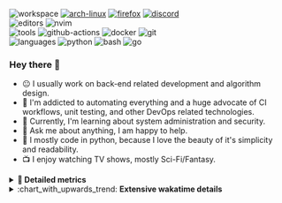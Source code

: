 ![workspace](https://img.shields.io/static/v1?label=&message=workspace:&color=555&style=flat-square)
[![arch-linux](https://img.shields.io/static/v1?logo=arch-linux&label=&message=Arch%20Linux&color=111&logoColor=AAA&style=flat-square)](https://archlinux.org)
[![firefox](https://img.shields.io/static/v1?logo=firefox-browser&label=&message=Firefox&color=111&logoColor=AAA&style=flat-square)](https://mozilla.org/en-US/firefox/)
[![discord](https://img.shields.io/static/v1?logo=discord&label=&message=Discord&color=111&logoColor=AAA&style=flat-square)](https://discord.gg/B8rf3xxgbJ)
<br>
![editors](https://img.shields.io/static/v1?label=&message=editors:&color=555&style=flat-square)
![nvim](https://img.shields.io/static/v1?logo=neovim&label=&message=NeoVim&color=111&logoColor=AAA&style=flat-square)
<br>
![tools](https://img.shields.io/static/v1?label=&message=tools:&color=555&style=flat-square)
![github-actions](https://img.shields.io/static/v1?logo=github-actions&label=&message=github%20actions&color=111&logoColor=AAA&style=flat-square)
![docker](https://img.shields.io/static/v1?logo=docker&label=&message=docker&color=111&logoColor=AAA&style=flat-square)
![git](https://img.shields.io/static/v1?logo=git&label=&message=git&color=111&logoColor=AAA&style=flat-square)
<br>
![languages](https://img.shields.io/static/v1?label=&message=languages:&color=555&style=flat-square)
![python](https://img.shields.io/static/v1?logo=python&label=&message=python&color=111&logoColor=AAA&style=flat-square&link=)
![bash](https://img.shields.io/static/v1?logo=gnu-bash&label=&message=bash&color=111&logoColor=AAA&style=flat-square)
![go](https://img.shields.io/static/v1?logo=rust&label=&message=rust&color=111&logoColor=AAA&style=flat-square)

<!-- Load profile visitor count, but don't display it, keep it as a private stat, no need to show off (888)-->
[](https://visitor-badge.glitch.me/badge?page_id=ItsDrike.ItsDrike)

### Hey there 👋

- :neutral_face: I usually work on back-end related development and algorithm design.
- :man: I'm addicted to automating everything and a huge advocate of CI workflows, unit testing, and other DevOps related technologies.
- :seedling: Currently, I'm learning about system administration and security.
- :speech_balloon: Ask me about anything, I am happy to help.
- :snake: I mostly code in python, because I love the beauty of it's simplicity and readability.
- :tv: I enjoy watching TV shows, mostly Sci-Fi/Fantasy.

<details>
 <summary> <b>📌 Detailed metrics</b></summary>
 
 <table>
  <tr>
    <th>🙋 Profile Details</th>
    <th>🧮 Repositories traffic</th>
  </tr>
  <tr>
   <td>
     <img alt="" width="400" src="https://github.com/ItsDrike/ItsDrike/blob/master/metrics/profile.svg">
   </td>
   <td>
     <img alt="" width="400" src="https://github.com/ItsDrike/ItsDrike/blob/master/metrics/repositories.svg">
   </td>
  </tr>
  <tr>
    <th>📅 Isometric commit calendar</th>
    <th>🈷️ Most used languages</th>
  </tr>
  <tr>
    <td align="center">
      <img alt="" width="400" src="https://github.com/ItsDrike/ItsDrike/blob/master/metrics/isocalendar.svg">
    </td>
    <td>
      <img alt="" width="400" src="https://github.com/ItsDrike/ItsDrike/blob/master/metrics/languages.svg">
    </td>
  </tr>
  <tr>
   <th>♐ Code snippet of the day</th>
   <th>🌟 Recently starred repositories</th>
  </tr>
  <tr>
   <td align="center">
    <img alt="" width="400" src="https://github.com/ItsDrike/ItsDrike/blob/master/metrics/code_snippet.svg">
   </td>
   <td align="center">
    <img alt="" width="400" src="https://github.com/ItsDrike/ItsDrike/blob/master/metrics/starred_repos.svg">
   </td>
  </tr>
  <tr>
    <th>💡 Coding habits</th>
    <th>⏰ WakaTime plugin</th>
  </tr>
  <tr>
   <td align="center">
    <img alt="" width="400" src="https://github.com/ItsDrike/ItsDrike/blob/master/metrics/habits.svg">
   </td>
   <td align="center">
     <img alt="" width="400" src="https://github.com/ItsDrike/ItsDrike/blob/master/metrics/wakatime.svg">
   </td>
  </tr>
 </table>
</details>

<details>
 <summary>:chart_with_upwards_trend: <b>Extensive wakatime details</b></summary>
 
<!--START_SECTION:waka-->
![Code Time](http://img.shields.io/badge/Code%20Time-3%2C083%20hrs%2055%20mins-blue)

**I'm a Night 🦉** 

```text
🌞 Morning      216 commits       ███░░░░░░░░░░░░░░░░░░░░░░   14.57 % 
🌆 Daytime      491 commits       ████████░░░░░░░░░░░░░░░░░   33.11 % 
🌃 Evening      492 commits       ████████░░░░░░░░░░░░░░░░░   33.18 % 
🌙 Night        284 commits       ████░░░░░░░░░░░░░░░░░░░░░   19.15 % 

```
📅 **I'm Most Productive on Sunday** 

```text
Monday         161 commits       ██░░░░░░░░░░░░░░░░░░░░░░░   10.86 % 
Tuesday        139 commits       ██░░░░░░░░░░░░░░░░░░░░░░░   09.37 % 
Wednesday      205 commits       ███░░░░░░░░░░░░░░░░░░░░░░   13.82 % 
Thursday       186 commits       ███░░░░░░░░░░░░░░░░░░░░░░   12.54 % 
Friday         181 commits       ███░░░░░░░░░░░░░░░░░░░░░░   12.20 % 
Saturday       287 commits       ████░░░░░░░░░░░░░░░░░░░░░   19.35 % 
Sunday         324 commits       █████░░░░░░░░░░░░░░░░░░░░   21.85 % 

```


📊 **This Week I Spent My Time On** 

```text
💬 Programming Languages: 
Python                   36 hrs 3 mins       ███████████████████░░░░░░   78.67 % 
Bash                     3 hrs 17 mins       █░░░░░░░░░░░░░░░░░░░░░░░░   07.19 % 
Markdown                 1 hr 12 mins        ░░░░░░░░░░░░░░░░░░░░░░░░░   02.64 % 
reStructuredText         59 mins             ░░░░░░░░░░░░░░░░░░░░░░░░░   02.16 % 
HTML                     40 mins             ░░░░░░░░░░░░░░░░░░░░░░░░░   01.46 % 

🔥 Editors: 
Neovim                   45 hrs 49 mins      █████████████████████████   100.00 % 

💻 Operating System: 
Linux                    45 hrs 49 mins      █████████████████████████   100.00 % 

```

**I Mostly Code in Python** 

```text
Python                   35 repos            █████████████████████░░░░   85.37 % 
Shell                    1 repo              ░░░░░░░░░░░░░░░░░░░░░░░░░   02.44 % 
HTML                     1 repo              ░░░░░░░░░░░░░░░░░░░░░░░░░   02.44 % 
C                        1 repo              ░░░░░░░░░░░░░░░░░░░░░░░░░   02.44 % 
C#                       1 repo              ░░░░░░░░░░░░░░░░░░░░░░░░░   02.44 % 

```



 Last Updated on 15/02/2023 01:45:52 UTC
<!--END_SECTION:waka-->

</details>
